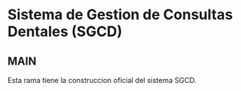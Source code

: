 # Sistema de Gestion de Consultas Dentales (SGCD)
## MAIN

Esta rama tiene la construccion oficial del sistema SGCD.